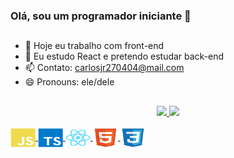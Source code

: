 ### Olá, sou um programador iniciante 👋

##
- 🔭 Hoje eu trabalho com front-end
- 🌱 Eu estudo React e pretendo estudar back-end
- 📫 Contato: carlosjr270404@mail.com
- 😄 Pronouns: ele/dele
##
<div align="center" align="center">
  <a href="https://github.com/ArloSindorff">
  <img height="180em" src="https://github-readme-stats.vercel.app/api?username=ArloSindorff&show_icons=true&theme=dracula&include_all_commits=true&count_private=true"/>
  <img height="180em" src="https://github-readme-stats.vercel.app/api/top-langs/?username=ArloSindorff&layout=compact&langs_count=7&theme=dracula"/>
</div>
<div style="display: inline_block"><br>
  <img align="center" alt="Arlo-Js" height="30" width="40" src="https://raw.githubusercontent.com/devicons/devicon/master/icons/javascript/javascript-plain.svg">
  <img align="center" alt="Arlo-Ts" height="30" width="40" src="https://raw.githubusercontent.com/devicons/devicon/master/icons/typescript/typescript-plain.svg">
  <img align="center" alt="Arlo-React" height="30" width="40" src="https://raw.githubusercontent.com/devicons/devicon/master/icons/react/react-original.svg">
  <img align="center" alt="Arlo-HTML" height="30" width="40" src="https://raw.githubusercontent.com/devicons/devicon/master/icons/html5/html5-original.svg">
  <img align="center" alt="Arlo-CSS" height="30" width="40" src="https://raw.githubusercontent.com/devicons/devicon/master/icons/css3/css3-original.svg">
  
</div>
  
  ## 
  

